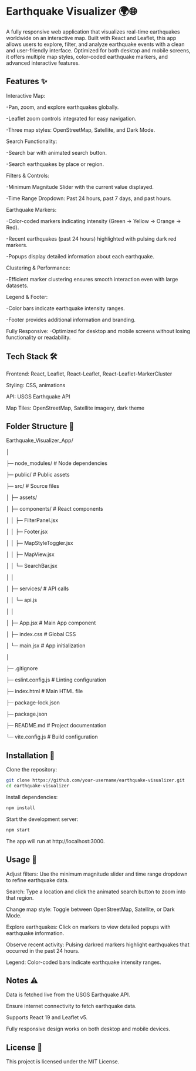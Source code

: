 # Earthquake Visualizer 🌍🌐

A fully responsive web application that visualizes real-time earthquakes worldwide on an interactive map. Built with React and Leaflet, this app allows users to explore, filter, and analyze earthquake events with a clean and user-friendly interface. Optimized for both desktop and mobile screens, it offers multiple map styles, color-coded earthquake markers, and advanced interactive features.

## Features ✨

Interactive Map: 

  -Pan, zoom, and explore earthquakes globally.

  -Leaflet zoom controls integrated for easy navigation.

  -Three map styles: OpenStreetMap, Satellite, and Dark Mode.

Search Functionality:

  -Search bar with animated search button.

  -Search earthquakes by place or region.

Filters & Controls:

  -Minimum Magnitude Slider with the current value displayed.

  -Time Range Dropdown: Past 24 hours, past 7 days, and past hours.

Earthquake Markers:

  -Color-coded markers indicating intensity (Green → Yellow → Orange → Red).

  -Recent earthquakes (past 24 hours) highlighted with pulsing dark red markers.

  -Popups display detailed information about each earthquake.

Clustering & Performance:

  -Efficient marker clustering ensures smooth interaction even with large datasets.

Legend & Footer:

  -Color bars indicate earthquake intensity ranges.

  -Footer provides additional information and branding.

Fully Responsive:
  -Optimized for desktop and mobile screens without losing functionality or readability.

## Tech Stack 🛠️

Frontend: React, Leaflet, React-Leaflet, React-Leaflet-MarkerCluster

Styling: CSS, animations

API: USGS Earthquake API

Map Tiles: OpenStreetMap, Satellite imagery, dark theme

## Folder Structure 📁

Earthquake_Visualizer_App/

│

├─ node_modules/           # Node dependencies

├─ public/                 # Public assets

├─ src/                    # Source files

│   ├─ assets/  
           
│   ├─ components/         # React components

│   │   ├─ FilterPanel.jsx

│   │   ├─ Footer.jsx

│   │   ├─ MapStyleToggler.jsx

│   │   ├─ MapView.jsx

│   │   └─ SearchBar.jsx

│   │

│   ├─ services/           # API calls

│   │   └─ api.js

│   │

│   ├─ App.jsx             # Main App component

│   ├─ index.css         # Global CSS

│   └─ main.jsx            # App initialization

│

├─ .gitignore          

├─ eslint.config.js        # Linting configuration

├─ index.html              # Main HTML file

├─ package-lock.json

├─ package.json

├─ README.md               # Project documentation

└─ vite.config.js          # Build configuration


## Installation 🚀

Clone the repository:
```bash
git clone https://github.com/your-username/earthquake-visualizer.git
cd earthquake-visualizer
```

Install dependencies:
```bash
npm install
```

Start the development server:
```bash
npm start
```

The app will run at http://localhost:3000.

## Usage 🎯

Adjust filters: Use the minimum magnitude slider and time range dropdown to refine earthquake data.

Search: Type a location and click the animated search button to zoom into that region.

Change map style: Toggle between OpenStreetMap, Satellite, or Dark Mode.

Explore earthquakes: Click on markers to view detailed popups with earthquake information.

Observe recent activity: Pulsing darkred markers highlight earthquakes that occurred in the past 24 hours.

Legend: Color-coded bars indicate earthquake intensity ranges.

## Notes ⚠️

Data is fetched live from the USGS Earthquake API.

Ensure internet connectivity to fetch earthquake data.

Supports React 19 and Leaflet v5.

Fully responsive design works on both desktop and mobile devices.

## License 📝

This project is licensed under the MIT License.
